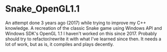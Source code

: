 # Snake_OpenGL1.1
An attempt done 3 years ago (2017) while trying to improve my C++ knowledge. A recreation of the classic Snake game using Windows API and Windows SDK's OpenGL 1.1
I haven't worked on this since 2017. Probably should try to refactor/rewrite it with what I've learned since then. It needs a lot of work, but as is, it compiles and plays decently.

